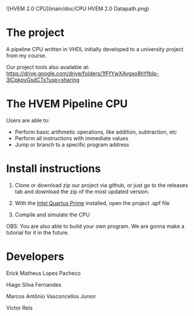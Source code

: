 ![HVEM 2.0 CPU](main/doc/CPU HVEM 2.0 Datapath.png)

# The project

A pipeline CPU written in VHDL initially developed to a university project from my course.

Our project tools also available at: https://drive.google.com/drive/folders/1fFfYwXAvgxo8hYfbIp-3lCpkpvGsdCTs?usp=sharing
# The HVEM Pipeline CPU

Users are able to:

- Perform basic arithmetic operations, like addition, subtraction, etc
- Perform all instructions with immediate values
- Jump or branch to a specific program address

# Install instructions

1. Clone or download zip our project via github, or just go to the releases tab and download the zip of the most updated version.

2. With the [Intel Quartus Prime](http://fpgasoftware.intel.com/?edition=lite) installed, open the project .qpf file

3. Compile and simulate the CPU</br >

OBS: You are also able to build your own program. We are gonna make a tutorial for it in the future.

# Developers

Erick Matheus Lopes Pacheco

Hiago Silva Fernandes

Marcos Antônio Vasconcellos Junior

Victor Reis
